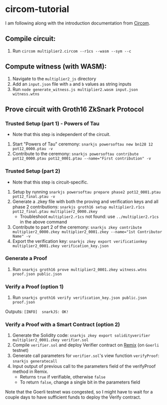 # circom-tutorial

I am following along with the introduction documentation from [Circom](https://docs.circom.io/).  

## Compile circuit: 
1. Run `circom multiplier2.circom --r1cs --wasm --sym --c`

## Compute witness (with WASM): 
1. Navigate to the `multiplier2_js` directory
2. Add an `input.json` file with `a` and `b` values as string inputs
3. Run `node generate_witness.js multiplier2.wasm input.json witness.wtns`

## Prove circuit with Groth16 ZkSnark Protocol
### Trusted Setup (part 1) - Powers of Tau
- Note that this step is independent of the circuit.
1. Start "Powers of Tau" ceremony: `snarkjs powersoftau new bn128 12 pot12_0000.ptau -v`
2. Contribute to the ceremony: `snarkjs powersoftau contribute pot12_0000.ptau pot12_0001.ptau --name="First contribution" -v`
### Trusted Setup (part 2)
- Note that this step is circuit-specific.
1. Setup by running `snarkjs powersoftau prepare phase2 pot12_0001.ptau pot12_final.ptau -v`
2. Generate a .zkey file with both the proving and verification keys and all phase 2 contributions: `snarkjs groth16 setup multiplier2.r1cs pot12_final.ptau multiplier2_0000.zkey`
    - Troubleshoot `multiplier2.r1cs` not found: use `../multiplier2.r1cs` in the above command
3. Contribute to part 2 of the ceremony: `snarkjs zkey contribute multiplier2_0000.zkey multiplier2_0001.zkey --name="1st Contributor Name" -v`
4. Export the verification key: `snarkjs zkey export verificationkey multiplier2_0001.zkey verification_key.json`

### Generate a Proof
1. Run `snarkjs groth16 prove multiplier2_0001.zkey witness.wtns proof.json public.json`

### Verify a Proof (option 1)
1. Run `snarkjs groth16 verify verification_key.json public.json proof.json`

Outputs: ```[INFO]  snarkJS: OK!```

### Verify a Proof with a Smart Contract (option 2)
1. Generate the Solidity code: `snarkjs zkey export solidityverifier multiplier2_0001.zkey verifier.sol`
2. Compile `verifier.sol` and deploy Verifier contract on [Remix](https://remix.ethereum.org/) (on `Goerli` testnet)
3. Generate call parameters for `verifier.sol`'s view function `verifyProof`: `snarkjs generatecall`
4. Input output of previous call to the parameters field of the verifyProof method in Remix. 
    - Returns `true` if verifiable, otherwise `false`
    - To return `false`, change a single bit in the parameters field

Note that the Goerli testnet was congested, so I might have to wait for a couple days to have sufficient funds to deploy the Verify contract.
